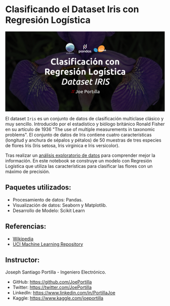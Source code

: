 # Clasificando el Dataset Iris con Regresión Logística

<img src="iris_lr_github.png" width="800" alt="logo" style="display:block;margin:auto;">

El dataset `Iris` es un conjunto de datos de clasificación multiclase clásico y muy sencillo. Introducido por el estadístico y biólogo británico Ronald Fisher en su artículo de 1936 "The use of multiple measurements in taxonomic problems". El conjunto de datos de Iris contiene cuatro características (longitud y anchura de sépalos y pétalos) de 50 muestras de tres especies de flores Iris (Iris setosa, Iris virginica e Iris versicolor).

Tras realizar un [análisis exploratorio de datos](https://www.kaggle.com/code/joeportilla/analisis-exploratorio-de-datos-dataset-iris/) para comprender mejor la información. En este notebook se construye un modelo con Regresión Logística que utiliza las características para clasificar las flores con un máximo de precisión.

## Paquetes utilizados:
- Procesamiento de datos: Pandas.
- Visualización de datos: Seaborn y Matplotlib.
- Desarrollo de Modelo: Scikit Learn

## Referencias:
- [Wikipedia](https://es.wikipedia.org/wiki/Conjunto_de_datos_flor_iris)
- [UCI Machine Learning Repository](https://archive.ics.uci.edu/ml/datasets/Iris/)

## Instructor:
Joseph Santiago Portilla - Ingeniero Electrónico.
- GitHub: https://github.com/JoePortilla
- Twitter: https://twitter.com/JoePortilla
- LinkedIn: https://www.linkedin.com/in/PortillaJoe
- Kaggle: https://www.kaggle.com/joeportilla
